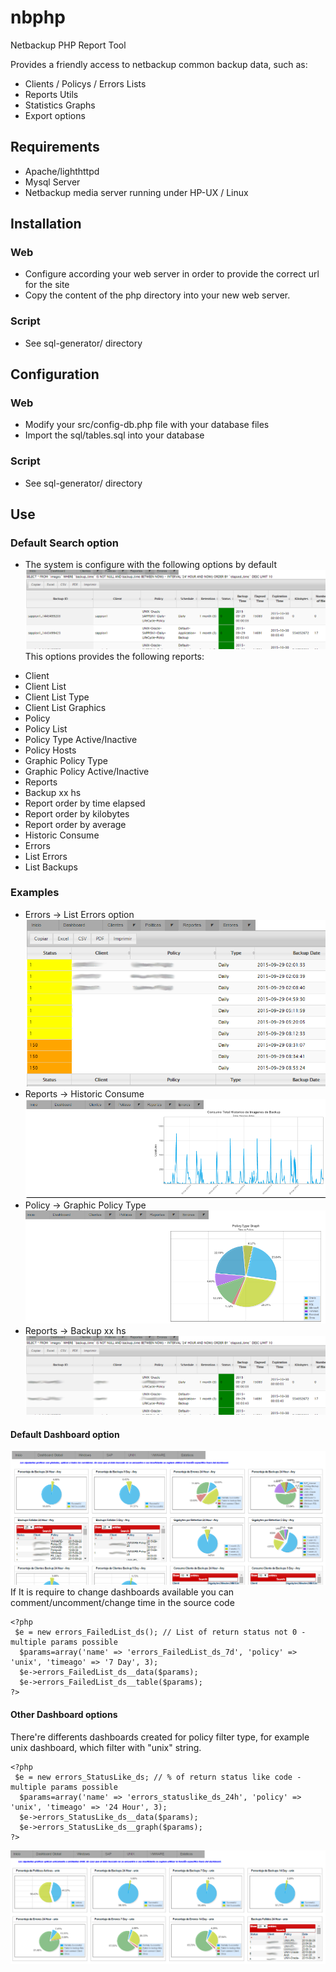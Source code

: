 nbphp
=====
Netbackup PHP Report Tool

Provides a friendly access to netbackup common backup data, such as:
- Clients / Policys / Errors Lists
- Reports Utils
- Statistics Graphs
- Export options

## Requirements
- Apache/lighthttpd 
- Mysql Server
- Netbackup media server running under HP-UX / Linux
 
## Installation
### Web
- Configure according your web server in order to provide the correct url for the site
- Copy the content of the php directory into your new web server.
### Script
- See sql-generator/ directory

## Configuration
### Web
- Modify your src/config-db.php file with your database files
- Import the sql/tables.sql into your database
### Script
- See sql-generator/ directory

## Use
### Default Search option
- The system is configure with the following options by default
![alt tag](https://raw.githubusercontent.com/aledec/nbphp/master/git/images/default.png)
This options provides the following reports:
* Client 
 * Client List
 * Client List Type
 * Client List Graphics
* Policy 
 * Policy List
 * Policy Type Active/Inactive
 * Policy Hosts
 * Graphic Policy Type
 * Graphic Policy Active/Inactive
* Reports
 * Backup xx hs
 * Report order by time elapsed
 * Report order by kilobytes
 * Report order by average
 * Historic Consume
* Errors
 * List Errors
 * List Backups
 
### Examples
- Errors -> List Errors option
![alt tag](https://raw.githubusercontent.com/aledec/nbphp/master/git/images/error_list.png)
- Reports -> Historic Consume
![alt tag](https://raw.githubusercontent.com/aledec/nbphp/master/git/images/list_historic_consume.png)
- Policy -> Graphic Policy Type
![alt tag](https://raw.githubusercontent.com/aledec/nbphp/master/git/images/policy_type_graph.png)
- Reports -> Backup xx hs
![alt tag](https://raw.githubusercontent.com/aledec/nbphp/master/git/images/list_orderby_time.png)

#### Default Dashboard option
![alt tag](https://raw.githubusercontent.com/aledec/nbphp/master/git/images/default_dashboard.png)
If It is require to change dashboards available you can comment/uncomment/change time in the source code
```
<?php
 $e = new errors_FailedList_ds(); // List of return status not 0 - multiple params possible
  $params=array('name' => 'errors_FailedList_ds_7d', 'policy' => 'unix', 'timeago' => '7 Day', 3);
  $e->errors_FailedList_ds__data($params);
  $e->errors_FailedList_ds__table($params);
?>
```

#### Other Dashboard options
There're differents dashboards created for policy filter type, for example unix dashboard, which filter with "unix" string.
```
<?php
 $e = new errors_StatusLike_ds; // % of return status like code - multiple params possible
  $params=array('name' => 'errors_statuslike_ds_24h', 'policy' => 'unix', 'timeago' => '24 Hour', 3);
  $e->errors_StatusLike_ds__data($params);
  $e->errors_StatusLike_ds__graph($params);
?>
```
![alt tag](https://raw.githubusercontent.com/aledec/nbphp/master/git/images/dashboard_unix.png)
